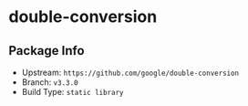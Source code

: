 # double-conversion

## Package Info

- Upstream: `https://github.com/google/double-conversion`
- Branch: `v3.3.0`
- Build Type: `static library`

